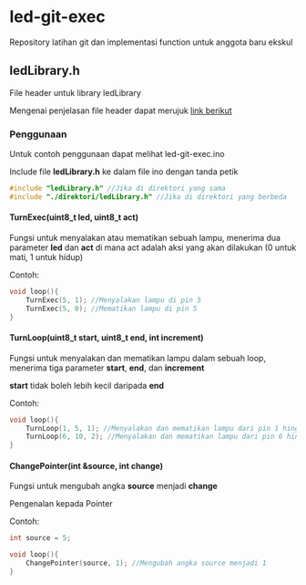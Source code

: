 # led-git-exec

Repository latihan git dan implementasi function untuk anggota baru ekskul

## ledLibrary.h

File header untuk library ledLibrary

Mengenai penjelasan file header dapat merujuk [link berikut](https://www.simplilearn.com/tutorials/cpp-tutorial/guide-to-understand-cpp-header-files)

### Penggunaan

Untuk contoh penggunaan dapat melihat led-git-exec.ino

Include file **ledLibrary.h** ke dalam file ino dengan tanda petik

```cpp
#include "ledLibrary.h" //Jika di direktori yang sama
#include "./direktori/ledLibrary.h" //Jika di direktori yang berbeda
```

#### TurnExec(uint8_t led, uint8_t act)

Fungsi untuk menyalakan atau mematikan sebuah lampu, menerima dua parameter **led** dan **act** di mana act adalah aksi yang akan dilakukan (0 untuk mati, 1 untuk hidup)

Contoh:

```cpp
void loop(){
    TurnExec(5, 1); //Menyalakan lampu di pin 5
    TurnExec(5, 0); //Mematikan lampu di pin 5
}
```

#### TurnLoop(uint8_t start, uint8_t end, int increment)

Fungsi untuk menyalakan dan mematikan lampu dalam sebuah loop, menerima tiga parameter **start**, **end**, dan **increment**

**start** tidak boleh lebih kecil daripada **end**

Contoh:

```cpp
void loop(){
    TurnLoop(1, 5, 1); //Menyalakan dan mematikan lampu dari pin 1 hingga 5 dengan 1 lompatan atau increment
    TurnLoop(6, 10, 2); //Menyalakan dan mematikan lampu dari pin 6 hingga 10 dengan 2 lompatan atau increment
}
```

#### ChangePointer(int &source, int change)

Fungsi untuk mengubah angka **source** menjadi **change**

Pengenalan kepada Pointer

Contoh:
```cpp
int source = 5;

void loop(){
    ChangePointer(source, 1); //Mengubah angka source menjadi 1
}
```